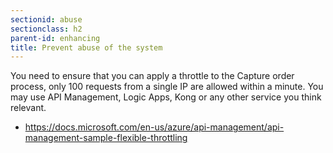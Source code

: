 ```yaml
---
sectionid: abuse
sectionclass: h2
parent-id: enhancing
title: Prevent abuse of the system
---
```


You need to ensure that you can apply a throttle to the Capture order process,
only 100 requests from a single IP are allowed within a minute. You may use API Management, Logic Apps,
Kong or any other service you think relevant.

-   <https://docs.microsoft.com/en-us/azure/api-management/api-management-sample-flexible-throttling>
